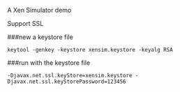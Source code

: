 A Xen Simulator demo

Support SSL 

###new a keystore file
```
keytool -genkey -keystore xensim.keystore -keyalg RSA
```

###run with the keystore file
```
-Djavax.net.ssl.keyStore=xensim.keystore -Djavax.net.ssl.keyStorePassword=123456
```